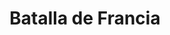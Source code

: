 ﻿---
title: "Batalla de Francia"
permalink: periodes_670.html
layout: periode
dataInici: 1940-05-10
dataFi: 1940-06-25
sidebar: periodes
pares:
  - 349:
    title: "Frente Occidental"
    dataInici: "(1939-09-01)"
    dataFi: "(1945-05-07)"

fills:
  - 747:
    title: "Batalla de Hannut"
    dataInici: "(1940-05-12)"
    dataFi: "(1940-05-14)"

  - 671:
    title: "Batalla de Sedán"
    dataInici: "(1940-05-12)"
    dataFi: "(1940-05-15)"

  - 748:
    title: "Batalla de Stonne"
    dataInici: "(1940-05-15)"
    dataFi: "(1940-05-17)"

  - 758:
    title: "Batalla de Arrás"
    dataInici: "(1940-05-21)"

  - 676:
    title: "Batalla de Abbeville"
    dataInici: "(1940-05-27)"
    dataFi: "(1940-06-04)"

jocsPrincipals:
  - title: "The Game of France, 1940: German Blitzkrieg in the West"
    bggId: 746
    dataInici: 
    dataFi: 

  - title: "OCS. The Blitzkrieg Legend: The Battle for France, 1940"
    bggId: 65936
    dataInici: 
    dataFi: 

  - title: "Blitzkrieg 1940"
    bggId: 10261
    dataInici: 
    dataFi: 

  - title: "No Retreat 3: The French Front, May/June 1940"
    bggId: 129013
    dataInici: 
    dataFi: 

jocsEscenaris:
  - title: "En Pointe Toujours: France 1940"
    bggId: 31662
    dataInici: 
    dataFi: 

  - title: "How to Host a Murder: The Last Train from Paris"
    bggId: 3051
    dataInici: 
    dataFi: 

  - title: "France '40"
    bggId: 125993
    dataInici: 
    dataFi: 

jocsEpoca:
  - title: "Field Commander: Rommel"
    bggId: 28829
    escenari: "France 1940"
    dataInici: 
    dataFi: 

jocsEpocaEscenaris:
---
